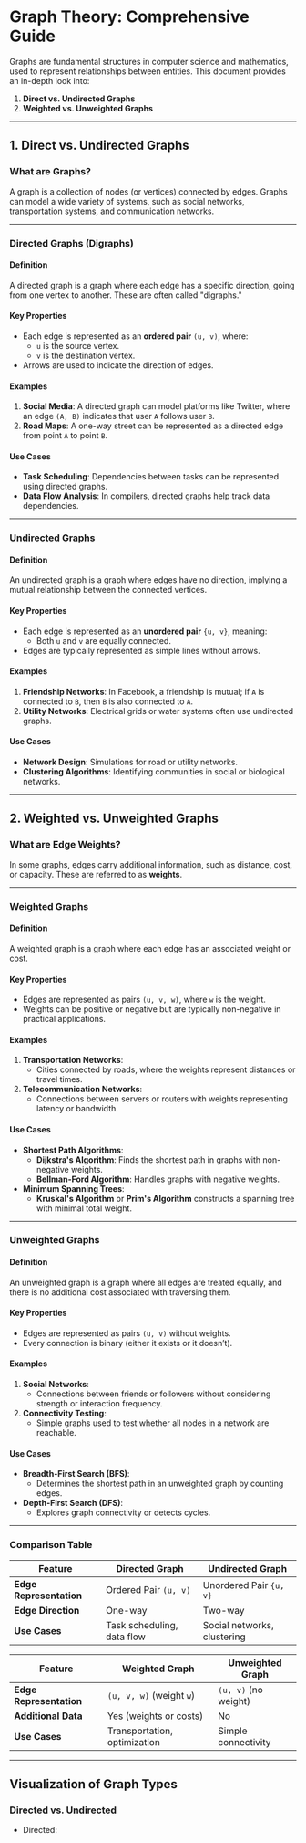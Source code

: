 # Graph Theory: Comprehensive Guide

Graphs are fundamental structures in computer science and mathematics, used to represent relationships between entities. This document provides an in-depth look into:

1. **Direct vs. Undirected Graphs**
2. **Weighted vs. Unweighted Graphs**

---

## 1. Direct vs. Undirected Graphs

### **What are Graphs?**
A graph is a collection of nodes (or vertices) connected by edges. Graphs can model a wide variety of systems, such as social networks, transportation systems, and communication networks.

---

### **Directed Graphs (Digraphs)**

#### **Definition**
A directed graph is a graph where each edge has a specific direction, going from one vertex to another. These are often called "digraphs."

#### **Key Properties**
- Each edge is represented as an **ordered pair** `(u, v)`, where:
  - `u` is the source vertex.
  - `v` is the destination vertex.
- Arrows are used to indicate the direction of edges.

#### **Examples**
1. **Social Media**: A directed graph can model platforms like Twitter, where an edge `(A, B)` indicates that user `A` follows user `B`.
2. **Road Maps**: A one-way street can be represented as a directed edge from point `A` to point `B`.

#### **Use Cases**
- **Task Scheduling**: Dependencies between tasks can be represented using directed graphs.
- **Data Flow Analysis**: In compilers, directed graphs help track data dependencies.

---

### **Undirected Graphs**

#### **Definition**
An undirected graph is a graph where edges have no direction, implying a mutual relationship between the connected vertices.

#### **Key Properties**
- Each edge is represented as an **unordered pair** `{u, v}`, meaning:
  - Both `u` and `v` are equally connected.
- Edges are typically represented as simple lines without arrows.

#### **Examples**
1. **Friendship Networks**: In Facebook, a friendship is mutual; if `A` is connected to `B`, then `B` is also connected to `A`.
2. **Utility Networks**: Electrical grids or water systems often use undirected graphs.

#### **Use Cases**
- **Network Design**: Simulations for road or utility networks.
- **Clustering Algorithms**: Identifying communities in social or biological networks.

---

## 2. Weighted vs. Unweighted Graphs

### **What are Edge Weights?**
In some graphs, edges carry additional information, such as distance, cost, or capacity. These are referred to as **weights**.

---

### **Weighted Graphs**

#### **Definition**
A weighted graph is a graph where each edge has an associated weight or cost.

#### **Key Properties**
- Edges are represented as pairs `(u, v, w)`, where `w` is the weight.
- Weights can be positive or negative but are typically non-negative in practical applications.

#### **Examples**
1. **Transportation Networks**: 
   - Cities connected by roads, where the weights represent distances or travel times.
2. **Telecommunication Networks**:
   - Connections between servers or routers with weights representing latency or bandwidth.

#### **Use Cases**
- **Shortest Path Algorithms**:
  - **Dijkstra's Algorithm**: Finds the shortest path in graphs with non-negative weights.
  - **Bellman-Ford Algorithm**: Handles graphs with negative weights.
- **Minimum Spanning Trees**:
  - **Kruskal's Algorithm** or **Prim's Algorithm** constructs a spanning tree with minimal total weight.

---

### **Unweighted Graphs**

#### **Definition**
An unweighted graph is a graph where all edges are treated equally, and there is no additional cost associated with traversing them.

#### **Key Properties**
- Edges are represented as pairs `(u, v)` without weights.
- Every connection is binary (either it exists or it doesn’t).

#### **Examples**
1. **Social Networks**:
   - Connections between friends or followers without considering strength or interaction frequency.
2. **Connectivity Testing**:
   - Simple graphs used to test whether all nodes in a network are reachable.

#### **Use Cases**
- **Breadth-First Search (BFS)**:
  - Determines the shortest path in an unweighted graph by counting edges.
- **Depth-First Search (DFS)**:
  - Explores graph connectivity or detects cycles.

---

### **Comparison Table**

| Feature               | Directed Graph             | Undirected Graph           |
|-----------------------|---------------------------|---------------------------|
| **Edge Representation** | Ordered Pair `(u, v)`     | Unordered Pair `{u, v}`    |
| **Edge Direction**      | One-way                  | Two-way                   |
| **Use Cases**           | Task scheduling, data flow | Social networks, clustering |

| Feature               | Weighted Graph            | Unweighted Graph          |
|-----------------------|---------------------------|---------------------------|
| **Edge Representation** | `(u, v, w)` (weight `w`)  | `(u, v)` (no weight)       |
| **Additional Data**     | Yes (weights or costs)    | No                        |
| **Use Cases**           | Transportation, optimization | Simple connectivity       |

---

## Visualization of Graph Types

### **Directed vs. Undirected**
- Directed:  

